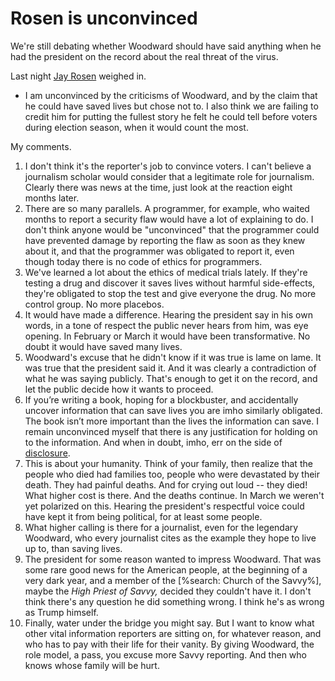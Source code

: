 # Rosen is unconvinced
We're still debating whether Woodward should have said anything when he had the president on the record about the real threat of the virus. 

Last night <a href="https://twitter.com/jayrosen_nyu/status/1304189572562268161">Jay Rosen</a> weighed in.
* I am unconvinced by the criticisms of Woodward, and by the claim that he could have saved lives but chose not to. I also think we are failing to credit him for putting the fullest story he felt he could tell before voters during election season, when it would count the most.

My comments.
1. I don't think it's the reporter's job to convince voters. I can't believe a journalism scholar would consider that a legitimate role for journalism. Clearly there was news at the time, just look at the reaction eight months later. 
2. There are so many parallels. A programmer, for example, who waited months to report a security flaw would have a lot of explaining to do. I don't think anyone would be "unconvinced" that the programmer could have prevented  damage by reporting the flaw as soon as they knew about it, and that the programmer was obligated to report it, even though today there is no code of ethics for programmers. 
3. We've learned a lot about the ethics of medical trials lately. If they're testing a drug and discover it saves lives without harmful side-effects, they're obligated to stop the test and give everyone the drug. No more control group. No more placebos.
4. It would have made a difference. Hearing the president say in his own words, in a tone of respect the public never hears from him, was eye opening. In February or March it would have been transformative. No doubt it would have saved many lives. 
5. Woodward's excuse that he didn't know if it was true is lame on lame. It was true that the president said it. And it was clearly a contradiction of what he was saying publicly. That's enough to get it on the record, and let the public decide how it wants to proceed. 
6. If you’re writing a book, hoping for a blockbuster, and accidentally uncover information that can save lives you are imho similarly obligated. The book isn’t more important than the lives the information can save. I remain unconvinced myself that there is any justification for holding on to the information. And when in doubt, imho, err on the side of <a href="http://scripting.com/2017/01/28/errOnTheSideOfDisclosure.html">disclosure</a>. 
7. This is about your humanity. Think of your family, then realize that the people who died had families too, people who were devastated by their death. They had painful deaths. And for crying out loud -- they died! What higher cost is there. And the deaths continue. In March we weren't yet polarized on this. Hearing the president's respectful voice could have kept it from being political, for at least some people. 
8. What higher calling is there for a journalist, even for the legendary Woodward, who every journalist cites as the example they hope to live up to, than saving lives. 
9. The president for some reason wanted to impress Woodward. That was some rare good news for the American people, at the beginning of a very dark year, and a member of the [%search: Church of the Savvy%], maybe the <i>High Priest of Savvy, </i>decided they couldn't have it. I don't think there's any question he did something wrong. I think he's as wrong as Trump himself. 
10. Finally, water under the bridge you might say. But I want to know what other vital information reporters are sitting on, for whatever reason, and who has to pay with their life for their vanity. By giving Woodward, the role model, a pass, you excuse more Savvy reporting. And then who knows whose family will be hurt. 


